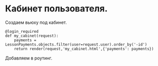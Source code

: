 # Кабинет пользователя.
    
Создаем вьюху под кабинет.

    @login_required
    def my_cabinet(request):
        payments = LessonPayments.objects.filter(user=request.user).order_by('-id')
        return render(request,'my_cabinet.html',{'payments': payments})

Добавляем в роутинг.

